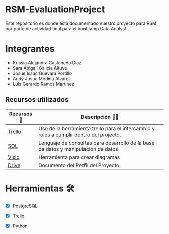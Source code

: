 # RSM-EvaluationProject

Este repositorio es donde esta documentado nuestro proyecto para RSM por parte de actividad final para el bootcamp Data Analyst

# Integrantes

- Krissia Alejandra Castaneda Diaz
- Sara Abigail Galicia Altuve
- Josue Isaac Guevara Portillo
- Andy Josue Medina Alvarez
- Luis Gerardo Ramos Martinez

## Recursos utilizados

| Recursos 🙌                                                                                           | Descripción 🤯🧐                                                                                                                                     |
| ----------------------------------------------------------------------------------------------------- | ---------------------------------------------------------------------------------------------------------------------------------------------------- |
| [Trello](https://trello.com/b/Mgzfr7cQ/proyecto-rsm)  | Uso de la herramienta trello para el intercambio y roles a cumplir dentro del projecto.                                                              |
| [SQL](https://drive.google.com/file/d/1Q-SmyAOzW18pL6Ixb_gcWW_Xi2wQJxYG/view?usp=sharing)        | Lenguaje de consultas para desarrollo de la base de datos y manipulacion de datos  |
| [Visio](https://drive.google.com/drive/folders/1fH_PypQYacHc58zRJ-O6W_28CZ6X_jsv?usp=sharing) | Herramienta para crear diagramas                                                                           |
| [Drive](https://drive.google.com/drive/folders/1uAj_9s2-jROsAIQfNYyujRo7ImrerVvS?usp=sharing)     | Documento del Perfil del Proyecto                                                                                                                    |
# Herramientas 🛠️

- [x] [PostgreSQL](https://www.postgresql.org/)

- [x] [Trello](https://trello.com/b/Mgzfr7cQ/proyecto-rsm)

- [x] [Python](https://www.python.org/)

